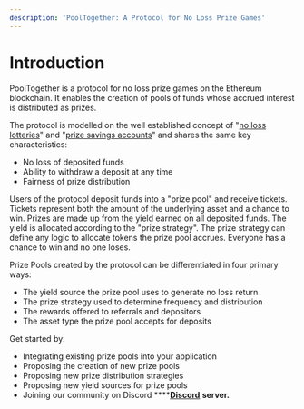 ```yaml
---
description: 'PoolTogether: A Protocol for No Loss Prize Games'
---
```


# Introduction

PoolTogether is a protocol for no loss prize games on the Ethereum blockchain. It enables the creation of pools of funds whose accrued interest is distributed as prizes.

The protocol is modelled on the well established concept of "[no loss lotteries](http://beniverson.org/papers/MaMa.pdf)" and "[prize savings accounts](https://en.wikipedia.org/wiki/Prize-linked_savings_account)" and shares the same key characteristics:

* No loss of deposited funds 
* Ability to withdraw a deposit at any time 
* Fairness of prize distribution

Users of the protocol deposit funds into a "prize pool" and receive tickets. Tickets represent both the amount of the underlying asset and a chance to win. Prizes are made up from the yield earned on all deposited funds. The yield is allocated according to the "prize strategy". The prize strategy can define any logic to allocate tokens the prize pool accrues. Everyone has a chance to win and no one loses.

Prize Pools created by the protocol can be differentiated in four primary ways: 

* The yield source the prize pool uses to generate no loss return
* The prize strategy used to determine frequency and distribution 
* The rewards offered to referrals and depositors  
* The asset type the prize pool accepts for deposits 

Get started by: 

* Integrating existing prize pools into your application 
* Proposing the creation of new prize pools 
* Proposing new prize distribution strategies
* Proposing new yield sources for prize pools 
* Joining our community on Discord ****[**Discord**](https://discord.gg/5sjnHd) ****server**.** 

